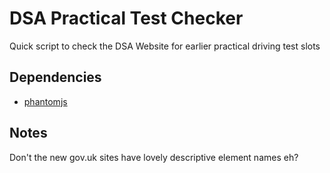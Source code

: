 # DSA Practical Test Checker 
Quick script to check the DSA Website for earlier practical driving test slots

## Dependencies
* [phantomjs](http://phantomjs.org/)

## Notes

Don't the new gov.uk sites have lovely descriptive element names eh?

